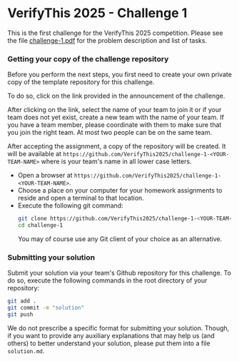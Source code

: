 # VerifyThis 2025 - Challenge 1

This is the first challenge for the VerifyThis 2025 competition. Please see the file [challenge-1.pdf](challenge-1.pdf) for the problem description and list of tasks.

### Getting your copy of the challenge repository

Before you perform the next steps, you first need to create your own
private copy of the template repository for this challenge. 

To do so, click on the link provided in the announcement of the challenge.

After clicking on the link, select the name of your team to join it or
if your team does not yet exist, create a new team with the name of
your team. If you have a team member, please coordinate with them to
make sure that you join the right team. At most two people can be on
the same team.

After accepting the assignment, a copy of the repository will be created. It will be
available at
`https://github.com/VerifyThis2025/challenge-1-<YOUR-TEAM-NAME>`
where <YOUR-TEAM-NAME> is your team's name in all lower case letters.

* Open a browser at `https://github.com/VerifyThis2025/challenge-1-<YOUR-TEAM-NAME>`.
* Choose a place on your computer for your homework assignments to reside and open a terminal to that location.
* Execute the following git command: <br/>
  ```bash
  git clone https://github.com/VerifyThis2025/challenge-1-<YOUR-TEAM-NAME>.git challenge-1
  cd challenge-1
  ```
  You may of course use any Git client of your choice as an alternative.
  

### Submitting your solution

Submit your solution via your team's Github repository for this challenge. To do so, execute the following commands in the root directory of your repository:
```bash
git add .
git commit -m "solution"
git push
```
We do not prescribe a specific format for submitting your solution. Though, if you want to provide any auxiliary explanations that may help us (and others) to better understand your solution, please put them into a file `solution.md`.

